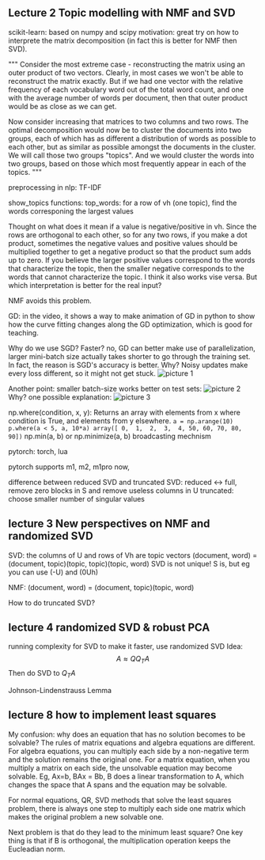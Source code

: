 ## Lecture 2 Topic modelling with NMF and SVD

scikit-learn: based on numpy and scipy
motivation: great try on how to interprete the matrix decomposition (in fact this is better for NMF then SVD).

"""
Consider the most extreme case - reconstructing the matrix using an outer product of two vectors. Clearly, in most cases we won't be able to reconstruct the matrix exactly. But if we had one vector with the relative frequency of each vocabulary word out of the total word count, and one with the average number of words per document, then that outer product would be as close as we can get.

Now consider increasing that matrices to two columns and two rows. The optimal decomposition would now be to cluster the documents into two groups, each of which has as different a distribution of words as possible to each other, but as similar as possible amongst the documents in the cluster. We will call those two groups "topics". And we would cluster the words into two groups, based on those which most frequently appear in each of the topics. 
"""

preprocessing in nlp: TF-IDF 


show_topics functions: top_words: for a row of vh (one topic), find the words corresponing the largest values

Thought on what does it mean if a value is negative/positive in vh.
Since the rows are orthogonal to each other, so for any two rows, if you make a dot product, sometimes the negative values and positive values should be multiplied together to get a negative product so that the product sum adds up to zero. If you believe the larger positive values correspond to the words that characterize the topic, then the smaller negative corresponds to the words that cannot characterize the topic. I think it also works vise versa.
But which interpretation is better for the real input?

NMF avoids this problem.

GD: in the video, it shows a way to make animation of GD in python to show how the curve fitting changes along the GD optimization, which is good for teaching.

Why do we use SGD?
Faster? no, GD can better make use of parallelization, larger mini-batch size actually takes shorter to go through the training set.
In fact, the reason is SGD's accuracy is better. Why?
Noisy updates make every loss different, so it might not get stuck.
![picture 1](../images/5ce0f7eecaecd39de6ae00c32c60bad7937b69872e36c59ff934726a0b5189b4.png)  

Another point: smaller batch-size works better on test sets:
![picture 2](../images/2552d6d52ab8634b88d8a3672bef3cadcfc991a451f749b64aa8cfbaf74dc821.png)  
Why?
one possible explanation:
![picture 3](../images/8c4220d8a4006a74a365cba800b81eae888394bf7ae9698c5abfd0fb0766f14e.png)  


np.where(condition, x, y):
Returns an array with elements from x where condition is True, and elements from y elsewhere.
`
a = np.arange(10)
p.where(a < 5, a, 10*a)
array([ 0,  1,  2,  3,  4, 50, 60, 70, 80, 90])
`
np.min(a, b) or np.minimize(a, b) broadcasting mechnism

pytorch: torch, lua

pytorch supports m1, m2, m1pro now, 

difference between reduced SVD and truncated SVD:
reduced <-> full, remove zero blocks in S and remove useless columns in U
truncated: choose smaller number of singular values

## lecture 3 New perspectives on NMF and randomized SVD

SVD: the columns of U and rows of Vh are topic vectors
(document, word) = (document, topic)(topic, topic)(topic, word)
SVD is not unique! S is, but eg you can use (-U) and (0Uh)

NMF:
(document, word) = (document, topic)(topic, word)

How to do truncated SVD?

## lecture 4 randomized SVD & robust PCA
running complexity for SVD
to make it faster, use randomized SVD
Idea:
$$A \approx QQ_TA$$
Then do SVD to $Q_T A$

Johnson-Lindenstrauss Lemma

## lecture 8 how to implement least squares
My confusion: why does an equation that has no solution becomes to be solvable?
The rules of matrix equations and algebra equations are different. For algebra equations, you can multiply each side by a non-negative term and the solution remains the original one. For a matrix equation, when you multiply a matrix on each side, the unsolvable equation may become solvable. Eg, Ax=b, BAx = Bb, B does a linear transformation to A, which changes the space that A spans and the equation may be solvable.

For normal equations, QR, SVD methods that solve the least squares problem, there is always one step to multiply each side one matrix which makes the original problem a new solvable one.

Next problem is that do they lead to the minimum least square? 
One key thing is that if B is orthogonal, the multiplication operation keeps the Eucleadian norm.